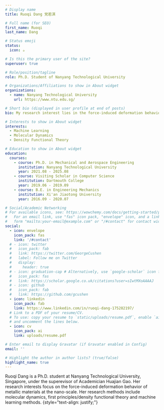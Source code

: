 ```yaml
---
# Display name
title: Ruoqi Dang 党若淇

# Full name (for SEO)
first_name: Ruoqi
last_name: Dang

# Status emoji
status:
  icon: ☕️

# Is this the primary user of the site?
superuser: true

# Role/position/tagline
role: Ph.D. Student of Nanyang Technological University

# Organizations/Affiliations to show in About widget
organizations:
  - name: Nanyang Technological University
    url: https://www.ntu.edu.sg/

# Short bio (displayed in user profile at end of posts)
bio: My research interest lies in the force-induced deformation behavior of metallic materials at the nano-scale. My main research methods include molecular dynamics (MD), first principles/density functional theory (DFT) and machine learning (ML).

# Interests to show in About widget
interests:
  - Machine Learning
  - Molecular Dynamics
  - Density Functional Theory

# Education to show in About widget
education:
  courses:
    - course: Ph.D. in Mechanical and Aerospace Engineering
      institution: Nanyang Technological University
      year: 2021.08 - 2025.08
    - course: Visiting Scholar in Computer Science
      institution: Dartmouth College
      year: 2019.06 - 2019.09
    - course: B.E. in Engineering Mechanics
      institution: Xi'an Jiaotong University
      year: 2016.09 - 2020.07

# Social/Academic Networking
# For available icons, see: https://wowchemy.com/docs/getting-started/page-builder/#icons
#   For an email link, use "fas" icon pack, "envelope" icon, and a link in the
#   form "mailto:your-email@example.com" or "/#contact" for contact widget.
social:
  - icon: envelope
    icon_pack: fas
    link: '/#contact'
  # - icon: twitter
  #   icon_pack: fab
  #   link: https://twitter.com/GeorgeCushen
  #   label: Follow me on Twitter
  #   display:
  #     header: true
  # - icon: graduation-cap # Alternatively, use `google-scholar` icon from `ai` icon pack
  #   icon_pack: fas
  #   link: https://scholar.google.co.uk/citations?user=sIwtMXoAAAAJ
  # - icon: github
  #   icon_pack: fab
  #   link: https://github.com/gcushen
  - icon: linkedin
    icon_pack: fab
    link: https://www.linkedin.com/in/ruoqi-dang-175282197/
  # Link to a PDF of your resume/CV.
  # To use: copy your resume to `static/uploads/resume.pdf`, enable `ai` icons in `params.yaml`,
  # and uncomment the lines below.
  - icon: cv
    icon_pack: ai
    link: uploads/resume.pdf

# Enter email to display Gravatar (if Gravatar enabled in Config)
email: ''

# Highlight the author in author lists? (true/false)
highlight_name: true
---
```


Ruoqi Dang is a Ph.D. student at Nanyang Technological University, Singapore, under the superevisor of Academician Huajian Gao. Her research interests focus on the force-induced deformation behavior of metallic materials at the nano-scale. Her research methods include molecular dynamics, first principles/density functional theory and machine learning methods.
{style="text-align: justify;"}
